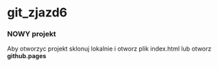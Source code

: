 # git_zjazd6

### NOWY projekt

Aby otworzyc projekt sklonuj lokalnie i otworz plik index.html lub otworz **github.pages**

